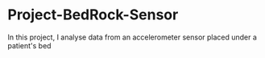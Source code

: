 # Project-BedRock-Sensor
In this project, I analyse data from an accelerometer sensor placed under a patient's bed
